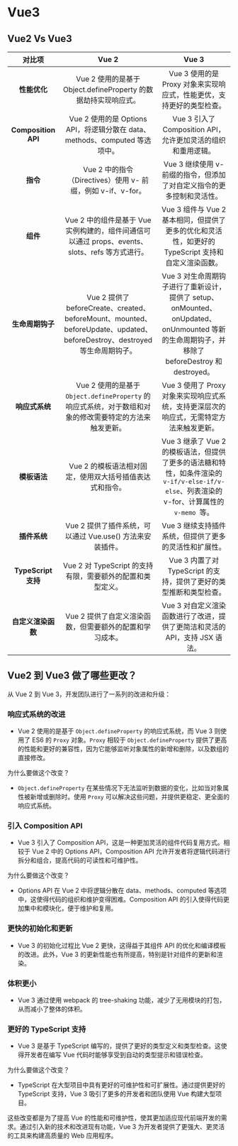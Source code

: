 # **Vue3**

## **Vue2 Vs Vue3**

|       对比项        |                            Vue 2                             |                            Vue 3                             |
| :-----------------: | :----------------------------------------------------------: | :----------------------------------------------------------: |
|    **性能优化**     | Vue 2 使用的是基于 Object.defineProperty 的数据劫持实现响应式。 | Vue 3 使用的是 Proxy 对象来实现响应式，性能更优，支持更好的类型检查。 |
| **Composition API** | Vue 2 使用的是 Options API，将逻辑分散在 data、methods、computed 等选项中。 | Vue 3 引入了 Composition API，允许更加灵活的组织和重用逻辑。 |
|      **指令**       | Vue 2 中的指令（Directives）使用 v- 前缀，例如 v-if、v-for。 | Vue 3 继续使用 v- 前缀的指令，但添加了对自定义指令的更多控制和灵活性。 |
|      **组件**       | Vue 2 中的组件是基于 Vue 实例构建的，组件间通信可以通过 props、events、slots、refs 等方式进行。 | Vue 3 组件与 Vue 2 基本相同，但提供了更多的优化和灵活性，如更好的 TypeScript 支持和自定义渲染函数。 |
|  **生命周期钩子**   | Vue 2 提供了 beforeCreate、created、beforeMount、mounted、beforeUpdate、updated、beforeDestroy、destroyed 等生命周期钩子。 | Vue 3 对生命周期钩子进行了重新设计，提供了 setup、onMounted、onUpdated、onUnmounted 等新的生命周期钩子，并移除了 beforeDestroy 和 destroyed。 |
|   **响应式系统**    | Vue 2 使用的是基于 `Object.defineProperty` 的响应式系统，对于数组和对象的修改需要特定的方法来触发更新。 | Vue 3 使用了 Proxy 对象来实现响应式系统，支持更深层次的响应式，无需特定方法来触发更新。 |
|    **模板语法**     |   Vue 2 的模板语法相对固定，使用双大括号插值表达式和指令。   | Vue 3 继承了 Vue 2 的模板语法，但提供了更多的语法糖和特性，如条件渲染的 ` v-if/v-else-if/v-else`、列表渲染的 v-for、计算属性的 `v-memo `等。 |
|    **插件系统**     |  Vue 2 提供了插件系统，可以通过 Vue.use() 方法来安装插件。   |    Vue 3 继续支持插件系统，但提供了更多的灵活性和扩展性。    |
| **TypeScript 支持** |  Vue 2 对 TypeScript 的支持有限，需要额外的配置和类型定义。  | Vue 3 内置了对 TypeScript 的支持，提供了更好的类型推断和类型检查。 |
| **自定义渲染函数**  |   Vue 2 提供了自定义渲染函数，但需要额外的配置和学习成本。   | Vue 3 对自定义渲染函数进行了改进，提供了更简洁和灵活的 API，支持 JSX 语法。 |

## **Vue2 到 Vue3 做了哪些更改？**

从 Vue 2 到 Vue 3，开发团队进行了一系列的改进和升级：

### **响应式系统的改进**

- Vue 2 使用的是基于 `Object.defineProperty` 的响应式系统，而 Vue 3 则使用了 ES6 的 `Proxy` 对象。`Proxy` 相较于 `Object.defineProperty` 提供了更高的性能和更好的兼容性，因为它能够监听对象属性的新增和删除，以及数组的直接修改。

为什么要做这个改变？

* `Object.defineProperty` 在某些情况下无法监听到数据的变化，比如当对象属性被新增或删除时。使用 `Proxy` 可以解决这些问题，并提供更稳定、更全面的响应式系统。

### **引入 Composition API**

- Vue 3 引入了 Composition API，这是一种更加灵活的组件代码复用方式。相较于 Vue 2 中的 Options API，Composition API 允许开发者将逻辑代码进行拆分和组合，提高代码的可读性和可维护性。

为什么要做这个改变？

* Options API 在 Vue 2 中将逻辑分散在 data、methods、computed 等选项中，这使得代码的组织和维护变得困难。Composition API 的引入使得代码更加集中和模块化，便于维护和复用。

### **更快的初始化和更新**

- Vue 3 的初始化过程比 Vue 2 更快，这得益于其组件 API 的优化和编译模板的改进。此外，Vue 3 的更新性能也有所提高，特别是针对组件的更新和渲染。

### **体积更小**

- Vue 3 通过使用 webpack 的 tree-shaking 功能，减少了无用模块的打包，从而减小了整体的体积。

### **更好的 TypeScript 支持**

- Vue 3 是基于 TypeScript 编写的，提供了更好的类型定义和类型检查。这使得开发者在编写 Vue 代码时能够享受到自动的类型提示和错误检查。

为什么要做这个改变？

* TypeScript 在大型项目中具有更好的可维护性和可扩展性。通过提供更好的 TypeScript 支持，Vue 3 吸引了更多的开发者和团队使用 Vue 构建大型项目。

这些改变都是为了提高 Vue 的性能和可维护性，使其更加适应现代前端开发的需求。通过引入新的技术和改进现有功能，Vue 3 为开发者提供了更强大、更灵活的工具来构建高质量的 Web 应用程序。